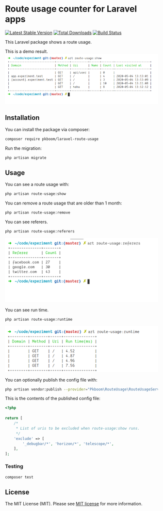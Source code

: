 # Route usage counter for Laravel apps

[![Latest Stable Version](https://poser.pugx.org/pkboom/laravel-route-usage/v/stable)](https://packagist.org/packages/pkboom/laravel-route-usage)
[![Total Downloads](https://poser.pugx.org/pkboom/laravel-route-usage/downloads)](https://packagist.org/packages/pkboom/laravel-route-usage)
[![Build Status](https://travis-ci.com/pkboom/laravel-route-usage.svg?branch=master)](https://travis-ci.com/pkboom/laravel-route-usage)

This Laravel package shows a route usage.

This is a demo result.
<img src="/images/demo.png" width="800"  title="demo">

## Installation

You can install the package via composer:

```bash
composer require pkboom/laravel-route-usage
```

Run the migration:

```bash
php artisan migrate
```

## Usage

You can see a route usage with:

```bash
php artisan route-usage:show
```

You can remove a route usage that are older than 1 month:

```bash
php artisan route-usage:remove
```

You can see referers.

```bash
php artisan route-usage:referers
```

<img src="/images/demo2.png" width="600"  title="demo2">

You can see run time.

```bash
php artisan route-usage:runtime
```

<img src="/images/demo3.png" width="600"  title="demo3">

You can optionally publish the config file with:

```bash
php artisan vendor:publish --provider="Pkboom\RouteUsage\RouteUsageServiceProvider" --tag="config"
```

This is the contents of the published config file:

```php
<?php

return [
    /*
     * List of uris to be excluded when route-usage:show runs.
     */
    'exclude' => [
        '_debugbar/*', 'horizon/*', 'telescope/*',
    ],
];
```

### Testing

```bash
composer test
```

## License

The MIT License (MIT). Please see [MIT license](http://opensource.org/licenses/MIT) for more information.
